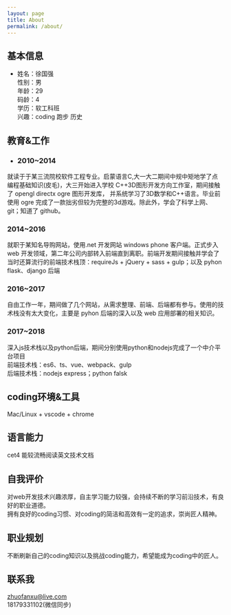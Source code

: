 ```yaml
---
layout: page
title: About
permalink: /about/
---
```

## 基本信息
* 姓名：徐国强  
性别：男  
年龄：29  
码龄：4  
学历：软工科班  
兴趣：coding 跑步 历史  

## 教育&工作
* ### 2010~2014
就读于于某三流院校软件工程专业。启蒙语言C,大一大二期间中规中矩地学了点编程基础知识(皮毛)，大三开始进入学校 C++3D图形开发方向工作室，期间接触了
opengl directx ogre 图形开发库，
并系统学习了3D数学和C++语言。毕业前使用 ogre 完成了一款拙劣但较为完整的3d游戏。除此外，学会了科学上网、git；知道了 github。
### 2014~2016
就职于某知名导购网站，使用.net 开发网站 windows phone 客户端。正式步入 web 开发领域，第二年公司内部转入前端直到离职。前端开发期间接触并学会了当时还算流行的前端技术栈顶：requireJs + jQuery + sass + gulp；以及 pyhon flask、django 后端
### 2016~2017
自由工作一年，期间做了几个网站，从需求整理、前端、后端都有参与。使用的技术栈没有太大变化，主要是 pyhon 后端的深入以及 web 应用部署的相关知识。
### 2017~2018
深入js技术栈以及python后端，期间分别使用python和nodejs完成了一个中介平台项目  
前端技术栈：es6、ts、vue、webpack、gulp  
后端技术栈：nodejs express；python falsk

## coding环境&工具
Mac/Linux + vscode + chrome

## 语言能力
cet4 能较流畅阅读英文技术文档

## 自我评价
对web开发技术兴趣浓厚，自主学习能力较强，会持续不断的学习前沿技术，有良好的职业道德。  
拥有良好的coding习惯、对coding的简洁和高效有一定的追求，崇尚匠人精神。

## 职业规划
不断刷新自己的coding知识以及挑战coding能力，希望能成为coding中的匠人。

## 联系我
[zhuofanxu@live.com](mailto:zhuofanxu@live.com)  
18179331102(微信同步)